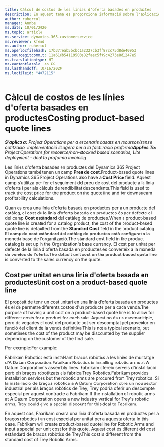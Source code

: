 ```yaml
---
title: Càlcul de costos de les línies d'oferta basades en productes
description: En aquest tema es proporciona informació sobre l'aplicació d'un preu de cost a una línia d'oferta basada en productes.
author: ruhercul
manager: Annbe
ms.date: 10/01/2020
ms.topic: article
ms.service: dynamics-365-customerservice
ms.reviewer: kfend
ms.author: ruhercul
ms.openlocfilehash: 17b377eab5bcbc1a2327cb3ff87cc75d8de40953
ms.sourcegitcommit: 11a61db54119503e82faec5f99c4273e8d1247e5
ms.translationtype: HT
ms.contentlocale: ca-ES
ms.lasthandoff: 10/16/2020
ms.locfileid: "4072115"
---
```

# <a name="costing-product-based-quote-lines"></a><span data-ttu-id="c9de7-103">Càlcul de costos de les línies d'oferta basades en productes</span><span class="sxs-lookup"><span data-stu-id="c9de7-103">Costing product-based quote lines</span></span>

<span data-ttu-id="c9de7-104">_**S'aplica a:** Project Operations per a escenaris basats en recursos/sense cotització, implementació lleugera per a la facturació proforma_</span><span class="sxs-lookup"><span data-stu-id="c9de7-104">_**Applies To:** Project Operations for resource/non-stocked based scenarios, Lite deployment - deal to proforma invoicing_</span></span>


<span data-ttu-id="c9de7-105">Les línies d'oferta basades en productes del Dynamics 365 Project Operations també tenen un camp **Preu de cost**.</span><span class="sxs-lookup"><span data-stu-id="c9de7-105">Product-based quote lines in Dynamics 365 Project Operations also have a **Cost Price** field.</span></span> <span data-ttu-id="c9de7-106">Aquest camp s'utilitza per fer el seguiment del preu de cost del producte a la línia d'oferta i per als càlculs de rendibilitat descendents.</span><span class="sxs-lookup"><span data-stu-id="c9de7-106">This field is used to track the cost price for the product on the quote line and for downstream profitability calculations.</span></span>

<span data-ttu-id="c9de7-107">Quan es crea una línia d'oferta basada en productes per a un producte del catàleg, el cost de la línia d'oferta basada en productes és per defecte el del camp **Cost estàndard** del catàleg de productes.</span><span class="sxs-lookup"><span data-stu-id="c9de7-107">When a product-based quote line is created for a catalog product, the cost of the product-based quote line is defaulted from the **Standard Cost** field in the product catalog.</span></span> <span data-ttu-id="c9de7-108">El camp de cost estàndard del catàleg de productes està configurat a la moneda base de l'organització.</span><span class="sxs-lookup"><span data-stu-id="c9de7-108">The standard cost field in the product catalog is set up in the Organization's base currency.</span></span> <span data-ttu-id="c9de7-109">El cost per unitat per defecte de la línia d'oferta basada en productes es converteix a la moneda de vendes de l'oferta.</span><span class="sxs-lookup"><span data-stu-id="c9de7-109">The default unit cost on the product-based quote line is converted to the sales currency on the quote.</span></span>

## <a name="unit-cost-on-a-product-based-quote-line"></a><span data-ttu-id="c9de7-110">Cost per unitat en una línia d'oferta basada en productes</span><span class="sxs-lookup"><span data-stu-id="c9de7-110">Unit cost on a product-based quote line</span></span>

<span data-ttu-id="c9de7-111">El propòsit de tenir un cost unitari en una línia d'oferta basada en productes és el de permetre diferents costos d'un producte per a cada venda.</span><span class="sxs-lookup"><span data-stu-id="c9de7-111">The purpose of having a unit cost on a product-based quote line is to allow for different costs for a product for each sale.</span></span> <span data-ttu-id="c9de7-112">Aquest no és un escenari tipic, però de vegades el cost del producte pot ser descomptat pel proveïdor en funció del client de la venda definitiva.</span><span class="sxs-lookup"><span data-stu-id="c9de7-112">This is not a typical scenario, but sometimes the cost of the product may be discounted by the supplier depending on the customer of the final sale.</span></span>

<span data-ttu-id="c9de7-113">Per exemple:</span><span class="sxs-lookup"><span data-stu-id="c9de7-113">For example:</span></span>

<span data-ttu-id="c9de7-114">Fabrikam Robotics està instal·lant braços robòtics a les línies de muntatge d'A Datum Corporation.</span><span class="sxs-lookup"><span data-stu-id="c9de7-114">Fabrikam Robotics is installing robotic arms at A Datum Corporation's assembly lines.</span></span> <span data-ttu-id="c9de7-115">Fabrikam ofereix serveis d'instal·lació però els braços robotitzats els fabrica Trey Robotics.</span><span class="sxs-lookup"><span data-stu-id="c9de7-115">Fabrikam provides installation services but the robotic arms are procured from Trey robotics.</span></span> <span data-ttu-id="c9de7-116">Si la instal·lació de braços robòtics a A Datum Corporation obre un nou sector industrial per als braços robòtics de Trey, Trey podria oferir un descompte especial per aquest contracte a Fabrikam.</span><span class="sxs-lookup"><span data-stu-id="c9de7-116">If the installation of robotic arms at A Datum Corporation opens a new industry vertical for Trey's robotic arms, Trey could give a special discount for this deal to Fabrikam.</span></span>

<span data-ttu-id="c9de7-117">En aquest cas, Fabrikam crearà una línia d'oferta basada en productes per a braços robòtics i un cost especial per unitat per a aquesta oferta.</span><span class="sxs-lookup"><span data-stu-id="c9de7-117">In this case, Fabrikam will create product-based quote line for Robotic Arms and input a special per unit cost for this quote.</span></span> <span data-ttu-id="c9de7-118">Aquest cost és diferent del cost estàndard de braços robòtics de Trey.</span><span class="sxs-lookup"><span data-stu-id="c9de7-118">This cost is different from the standard cost of Trey Robotic Arms.</span></span>
